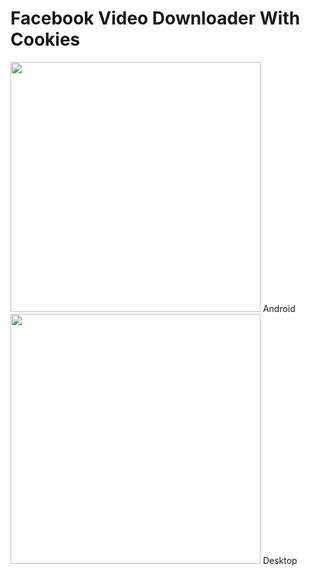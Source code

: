 # Facebook Video Downloader With Cookies
<img src="https://github.com/codeksiyon/projects/blob/master/faceVideoInstaller/img/face-android.jpg" width=400> Android
<img src="https://github.com/codeksiyon/projects/blob/master/faceVideoInstaller/img/face-desktop.png" width=400> Desktop
